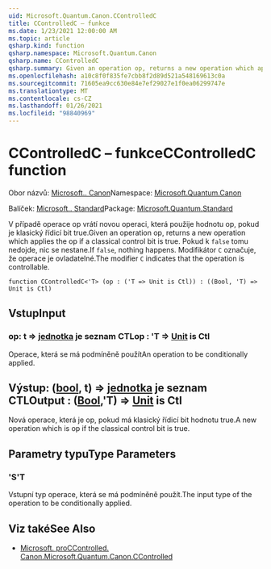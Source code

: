 ```yaml
---
uid: Microsoft.Quantum.Canon.CControlledC
title: CControlledC – funkce
ms.date: 1/23/2021 12:00:00 AM
ms.topic: article
qsharp.kind: function
qsharp.namespace: Microsoft.Quantum.Canon
qsharp.name: CControlledC
qsharp.summary: Given an operation op, returns a new operation which applies the op if a classical control bit is true. If `false`, nothing happens. The modifier `C` indicates that the operation is controllable.
ms.openlocfilehash: a10c8f0f835fe7cbb8f2d89d521a548169613c0a
ms.sourcegitcommit: 71605ea9cc630e84e7ef29027e1f0ea06299747e
ms.translationtype: MT
ms.contentlocale: cs-CZ
ms.lasthandoff: 01/26/2021
ms.locfileid: "98840969"
---
```

# <a name="ccontrolledc-function"></a><span data-ttu-id="17ef5-102">CControlledC – funkce</span><span class="sxs-lookup"><span data-stu-id="17ef5-102">CControlledC function</span></span>

<span data-ttu-id="17ef5-103">Obor názvů: [Microsoft.. Canon](xref:Microsoft.Quantum.Canon)</span><span class="sxs-lookup"><span data-stu-id="17ef5-103">Namespace: [Microsoft.Quantum.Canon](xref:Microsoft.Quantum.Canon)</span></span>

<span data-ttu-id="17ef5-104">Balíček: [Microsoft.. Standard](https://nuget.org/packages/Microsoft.Quantum.Standard)</span><span class="sxs-lookup"><span data-stu-id="17ef5-104">Package: [Microsoft.Quantum.Standard](https://nuget.org/packages/Microsoft.Quantum.Standard)</span></span>


<span data-ttu-id="17ef5-105">V případě operace op vrátí novou operaci, která použije hodnotu op, pokud je klasický řídicí bit true.</span><span class="sxs-lookup"><span data-stu-id="17ef5-105">Given an operation op, returns a new operation which applies the op if a classical control bit is true.</span></span> <span data-ttu-id="17ef5-106">Pokud k `false` tomu nedojde, nic se nestane.</span><span class="sxs-lookup"><span data-stu-id="17ef5-106">If `false`, nothing happens.</span></span>
<span data-ttu-id="17ef5-107">Modifikátor `C` označuje, že operace je ovladatelné.</span><span class="sxs-lookup"><span data-stu-id="17ef5-107">The modifier `C` indicates that the operation is controllable.</span></span>

```qsharp
function CControlledC<'T> (op : ('T => Unit is Ctl)) : ((Bool, 'T) => Unit is Ctl)
```


## <a name="input"></a><span data-ttu-id="17ef5-108">Vstup</span><span class="sxs-lookup"><span data-stu-id="17ef5-108">Input</span></span>

### <a name="op--t--unit--is-ctl"></a><span data-ttu-id="17ef5-109">op: t => [jednotka](xref:microsoft.quantum.lang-ref.unit)  je seznam CTL</span><span class="sxs-lookup"><span data-stu-id="17ef5-109">op : 'T => [Unit](xref:microsoft.quantum.lang-ref.unit)  is Ctl</span></span>

<span data-ttu-id="17ef5-110">Operace, která se má podmíněně použít</span><span class="sxs-lookup"><span data-stu-id="17ef5-110">An operation to be conditionally applied.</span></span>



## <a name="output--boolt--unit--is-ctl"></a><span data-ttu-id="17ef5-111">Výstup: ([bool](xref:microsoft.quantum.lang-ref.bool), t) => [jednotka](xref:microsoft.quantum.lang-ref.unit)  je seznam CTL</span><span class="sxs-lookup"><span data-stu-id="17ef5-111">Output : ([Bool](xref:microsoft.quantum.lang-ref.bool),'T) => [Unit](xref:microsoft.quantum.lang-ref.unit)  is Ctl</span></span>

<span data-ttu-id="17ef5-112">Nová operace, která je op, pokud má klasický řídicí bit hodnotu true.</span><span class="sxs-lookup"><span data-stu-id="17ef5-112">A new operation which is op if the classical control bit is true.</span></span>

## <a name="type-parameters"></a><span data-ttu-id="17ef5-113">Parametry typu</span><span class="sxs-lookup"><span data-stu-id="17ef5-113">Type Parameters</span></span>

### <a name="t"></a><span data-ttu-id="17ef5-114">'S</span><span class="sxs-lookup"><span data-stu-id="17ef5-114">'T</span></span>

<span data-ttu-id="17ef5-115">Vstupní typ operace, která se má podmíněně použít.</span><span class="sxs-lookup"><span data-stu-id="17ef5-115">The input type of the operation to be conditionally applied.</span></span>

## <a name="see-also"></a><span data-ttu-id="17ef5-116">Viz také</span><span class="sxs-lookup"><span data-stu-id="17ef5-116">See Also</span></span>

- [<span data-ttu-id="17ef5-117">Microsoft. proCControlled. Canon.</span><span class="sxs-lookup"><span data-stu-id="17ef5-117">Microsoft.Quantum.Canon.CControlled</span></span>](xref:Microsoft.Quantum.Canon.CControlled)